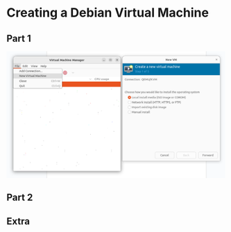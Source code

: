 # Creating a Debian Virtual Machine
## Part 1
![Choose where to install a new VM from](../assets/images/debvm1_newvm.png)
## Part 2

## Extra
